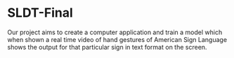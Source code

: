 # SLDT-Final
Our project aims to create a
computer application and train
a model which when shown a
real time video of hand gestures
of American Sign Language
shows the output for that
particular sign in text format on
the screen.
